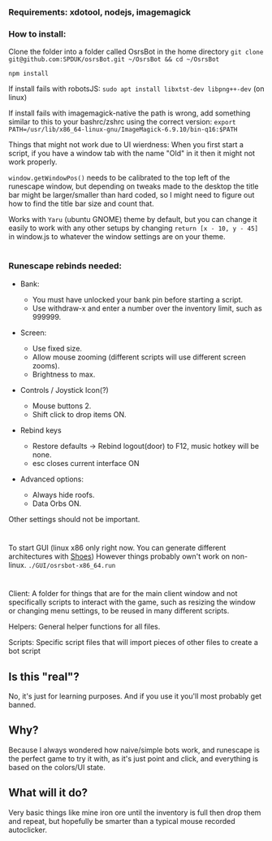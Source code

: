 ### Requirements: xdotool, nodejs, imagemagick

### How to install:

Clone the folder into a folder called OsrsBot in the home directory
`git clone git@github.com:SPDUK/osrsBot.git ~/OsrsBot && cd ~/OsrsBot`

`npm install`

If install fails with robotsJS:
`sudo apt install libxtst-dev libpng++-dev` (on linux)

If install fails with imagemagick-native the path is wrong, add something similar to this to your bashrc/zshrc using the correct version:
`export PATH=/usr/lib/x86_64-linux-gnu/ImageMagick-6.9.10/bin-q16:$PATH`

Things that might not work due to UI wierdness:
When you first start a script, if you have a window tab with the name "Old" in it then it might not work properly.

`window.getWindowPos()` needs to be calibrated to the top left of the runescape window, but depending on tweaks made to the desktop the title bar might be larger/smaller than hard coded, so I might need to figure out how to find the title bar size and count that.

Works with `Yaru` (ubuntu GNOME) theme by default, but you can change it easily to work with any other setups by changing `return [x - 10, y - 45]` in window.js to whatever the window settings are on your theme.

#

### Runescape rebinds needed:

- Bank:

  - You must have unlocked your bank pin before starting a script.
  - Use withdraw-x and enter a number over the inventory limit, such as 999999.

- Screen:
  - Use fixed size.
  - Allow mouse zooming (different scripts will use different screen zooms).
  - Brightness to max.
- Controls / Joystick Icon(?)
  - Mouse buttons 2.
  - Shift click to drop items ON.
- Rebind keys
  - Restore defaults -> Rebind logout(door) to F12, music hotkey will be none.
  - esc closes current interface ON
- Advanced options:
  - Always hide roofs.
  - Data Orbs ON.

Other settings should not be important.

#

To start GUI (linux x86 only right now. You can generate different architectures with [Shoes](http://shoesrb.com/)) However things probably own't work on non-linux.
`./GUI/osrsbot-x86_64.run`

#

###

Client: A folder for things that are for the main client window and not specifically scripts to interact with the game, such as resizing the window or changing menu settings, to be reused in many different scripts.

Helpers: General helper functions for all files.

Scripts: Specific script files that will import pieces of other files to create a bot script

## Is this "real"?

No, it's just for learning purposes. And if you use it you'll most probably get banned.

## Why?

Because I always wondered how naive/simple bots work, and runescape is the perfect game to try it with, as it's just point and click, and everything is based on the colors/UI state.

## What will it do?

Very basic things like mine iron ore until the inventory is full then drop them and repeat, but hopefully be smarter than a typical mouse recorded autoclicker.
